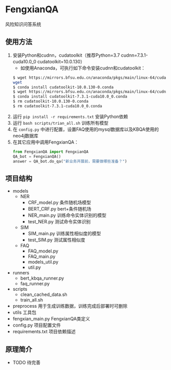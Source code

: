 # FengxianQA
风险知识问答系统
## 使用方法
1. 安装Python和cudnn，cudatoolkit（推荐Python=3.7 cudnn=7.3.1-cuda10.0_0 cudatoolkit=10.0.130）
    * 如使用Anaconda，可执行如下命令安装cudnn和cudatoolkit：
    ```bash
    $ wget https://mirrors.bfsu.edu.cn/anaconda/pkgs/main/linux-64/cudatoolkit-10.0.130-0.conda
    wget 
    $ conda install cudatoolkit-10.0.130-0.conda
    $ wget https://mirrors.bfsu.edu.cn/anaconda/pkgs/main/linux-64/cudnn-7.3.1-cuda10.0_0.conda
    $ conda install cudatoolkit-7.3.1-cuda10.0_0.conda
    $ rm cudatoolkit-10.0.130-0.conda
    $ rm cudatoolkit-7.3.1-cuda10.0_0.conda
    ```
2. 运行 `pip install -r requirements.txt` 安装Python依赖
3. 运行 `bash scripts/trian_all.sh` 训练所有模型
4. 在 `config.py` 中进行配置，设置FAQ使用的mysql数据库以及KBQA使用的neo4j数据库
5. 在其它应用中调用FengxianQA： 
    ```Python
    from FengxianQA import FengxianQA
    QA_bot = FengxianQA()
    answer = QA_bot.do_qa("新业务开展前，需要做哪些准备？")
    ```

## 项目结构
* models
    * NER
        * CRF_model.py  条件随机场模型
        * BERT_CRF.py  bert+条件随机场
        * NER_main.py  训练命令实体识别的模型
        * test_NER.py  测试命令实体识别
    * SIM
        * SIM_main.py  训练属性相似度的模型
        * test_SIM.py 测试属性相似度
    * FAQ
        * FAQ_model.py
        * FAQ_main.py
        * models_util.py
        * util.py
* runners
    * bert_kbqa_runner.py
    * faq_runner.py
* scripts
    * clean_cached_data.sh
    * train_all.sh
* preprocess 用于生成训练数据，训练完成后部署时可删除
* utils 工具包
* fengxian_main.py  FengxianQA类定义
* config.py 项目配置文件
* requirements.txt 项目依赖描述

## 原理简介
* TODO 待完善